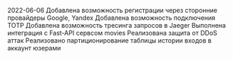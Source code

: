 2022-06-06
	Добавлена возможность регистрации через сторонние провайдеры Google, Yandex
	Добавлена возможность подключения TOTP
	Добавлена возможность тресинга запросов в Jaeger
	Выполнена интеграция с Fast-API сервсом movies
	Реализована защита от DDoS аттак
	Реализовано партиционирование таблицы истории входов в аккаунт юзерами
